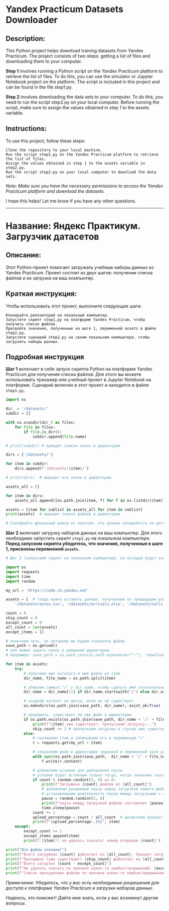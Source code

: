 # Yandex Practicum Datasets Downloader

## Description:

This Python project helps download training datasets from Yandex Practicum. The project consists of two steps: getting a list of files and downloading them to your computer.

**Step 1** involves running a Python script on the Yandex Practicum platform to retrieve the list of files. To do this, you can use the simulator or Jupyter Notebook project on the platform. The script is included in this project and can be found in the file step1.py.


**Step 2** involves downloading the data sets to your computer. To do this, you need to run the script step2.py on your local computer. Before running the script, make sure to assign the values obtained in step 1 to the assets variable.

## Instructions:

To use this project, follow these steps:

    Clone the repository to your local machine.
    Run the script step1.py on the Yandex Practicum platform to retrieve the list of files.
    Assign the values obtained in step 1 to the assets variable in step2.py.
    Run the script step2.py on your local computer to download the data sets.

*Note: Make sure you have the necessary permissions to access the Yandex Practicum platform and download the datasets.*

I hope this helps! Let me know if you have any other questions.

---
# Название: Яндекс Практикум. Загрузчик датасетов

## Описание:

Этот Python-проект помогает загружать учебные наборы данных из Yandex Practicum. Проект состоит из двух шагов: получение списка файлов и их загрузка на ваш компьютер.

## Краткая инструкция:

Чтобы использовать этот проект, выполните следующие шаги:

    Клонируйте репозиторий на локальный компьютер.
    Запустите скрипт step1.py на платформе Yandex Practicum, чтобы получить список файлов.
    Присвойте значения, полученные на шаге 1, переменной assets в файле step2.py.
    Запустите сценарий step2.py на своем локальном компьютере, чтобы загрузить наборы данных.

## Подробная инструкция

**Шаг 1** включает в себя запуск скрипта Python на платформе Yandex Practicum для получения списка файлов. Для этого вы можете использовать тренажер или учебный проект в Jupyter Notebook на платформе. Сценарий включен в этот проект и находится в файле `step1.py`.
```python
import os

dir_ = '/datasets/'
subdir = []

with os.scandir(dir_) as files:
    for file in files:
        if file.is_dir():
            subdir.append(file.name)

# print(subdir) # выводит список папок в директории

dirs = ['/datasets/']

for item in subdir:
    dirs.append(f'/datasets/{item}/')

# print(dirs)  # выводит все папки в директории

assets_all = []

for item in dirs:
    assets_all.append([os.path.join(item, f) for f in os.listdir(item)])

assets = [item for sublist in assets_all for item in sublist]
print(assets)  # выводит список файлов в директории

# Скопируйте финальный вывод из консоли. Эти данные понадобятся на шаге 2.
```
**Шаг 2** включает загрузку наборов данных на ваш компьютер. Для этого необходимо запустить скрипт `step2.py` на локальном компьютере. **Перед запуском скрипта убедитесь, что значения, полученные в шаге 1, присвоены переменной `assets`.**
```python
# Шаг 2 (запускаем скрипт на локальном компьютере, на который будут скачаны файлы)

import os
import requests
import time
import random

my_url = 'https://code.s3.yandex.net'

assets = [  # !сюда нужно вставить данные, полученные на предыдущем шаге! ТРЕБУЕТСЯ ОЧЕНЬ МНОГО МЕСТА НА ДИСКЕ
    '/datasets/autos.csv', '/datasets/arrivals.xlsx', '/datasets/calls.csv', '/datasets/data.csv']

count = 0
skip_count = 0
except_count = 0
all_count = len(assets)
except_items = []

# получаем путь, по которому мы будем сохранять файлы
save_path = os.getcwd()
# или можно задать папку в домашней директории.
# Например: save_path = os.path.join(os.path.expanduser("~"), 'download')

for item in assets:
    try:
        # получаем имя каталога и имя файла из item
        dir_name, file_name = os.path.split(item)

        # убираем символ "/" у dir_name, чтобы сделать имя относительным
        dir_name = dir_name[1:] if dir_name.startswith('/') else dir_name

        # создаём каталог на диске, если он не существует
        os.makedirs(os.path.join(save_path, dir_name), exist_ok=True)

        # проверить, существует ли уже файл в директории
        if os.path.exists(os.path.join(save_path, dir_name + '/' + file_name)):
            print(f"{item} уже существует, пропускаем загрузку...")
            skip_count += 1 # пропускаем загрузку в случае уже существующего файла
        else:
            # скачиваем item и записываем его в переменную "r"
            r = requests.get(my_url + item)

            # сохраняем файл в директории заданной в переменной save_path.
            with open(os.path.join(save_path,  dir_name + '/' + file_name), 'wb') as f:
                f.write(r.content)

            # добавляем условие для добавления паузы
            # условие будет истинным только тогда, когда значение count будет кратно случайному целому числу от 3 до 5.
            if count % random.randint(3, 5) == 0:  
                print(f"Загружено {count} файлов из {all_count}")
                # добавляем рандомную паузу перед загрузкой нового файла
                # устанавливаем длительность паузы между загрузками = случайному целому числу от 2 до 8 секунд.
                pause = random.randint(2, 8)
                print(f"пауза между загрузкой файлов составляет {pause} секунд")
                time.sleep(pause)
            count += 1
            upload_percentage = count / all_count  # вычисляем процент загруженных файлов
            print(f"{upload_percentage:.2%}", item)
    except:
        except_count += 1
        except_items.append(item)
        print(f'{item}!! не удалось скачать! номер итерации {count}')

print("Все файлы скачаны!")
print(f"Всего загружено {count} файла(ов) из {all_count}. Процент загруженных файлов составляет {count / all_count:.2%}")
print(f"Пропущено (уже существуют) {skip_count} файла(ов) из {all_count}. ")
print(f"Всего загрузок {count - except_count}")
print(f"Не удалось скачать по причине каких-то ошибок/прерываний: {except_count} файла(ов)")
print(f"Список пропущенных файлов по причине каких-то ошибок/прерываний: {except_items}")
```


*Примечание: Убедитесь, что у вас есть необходимые разрешения для доступа к платформе Yandex Practicum и загрузки наборов данных.*

Надеюсь, это поможет! Дайте мне знать, если у вас возникнут другие вопросы.